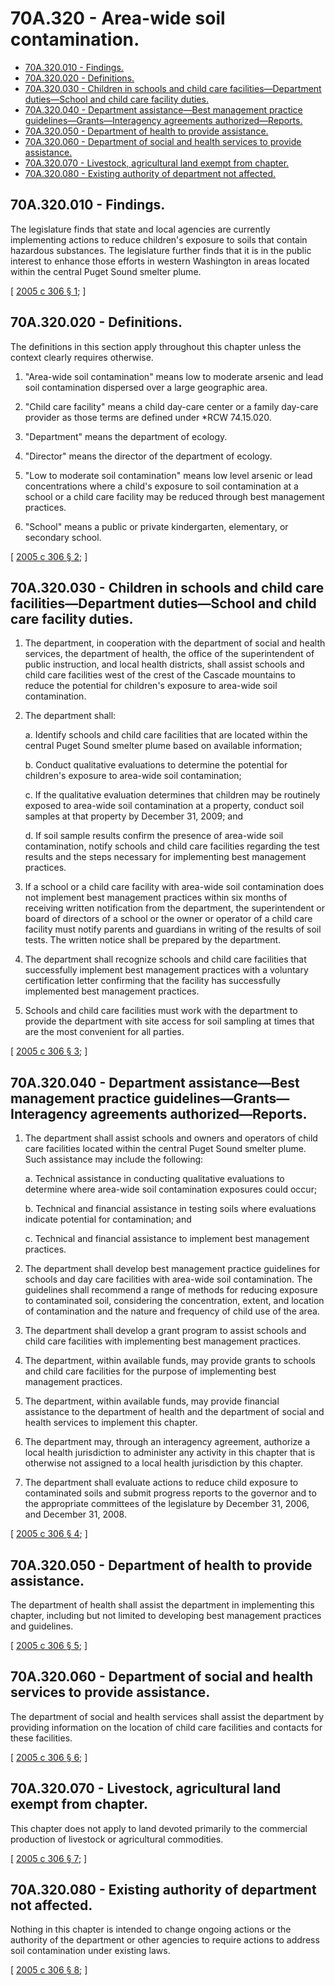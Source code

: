 # 70A.320 - Area-wide soil contamination.
* [70A.320.010 - Findings.](#70a320010---findings)
* [70A.320.020 - Definitions.](#70a320020---definitions)
* [70A.320.030 - Children in schools and child care facilities—Department duties—School and child care facility duties.](#70a320030---children-in-schools-and-child-care-facilitiesdepartment-dutiesschool-and-child-care-facility-duties)
* [70A.320.040 - Department assistance—Best management practice guidelines—Grants—Interagency agreements authorized—Reports.](#70a320040---department-assistancebest-management-practice-guidelinesgrantsinteragency-agreements-authorizedreports)
* [70A.320.050 - Department of health to provide assistance.](#70a320050---department-of-health-to-provide-assistance)
* [70A.320.060 - Department of social and health services to provide assistance.](#70a320060---department-of-social-and-health-services-to-provide-assistance)
* [70A.320.070 - Livestock, agricultural land exempt from chapter.](#70a320070---livestock-agricultural-land-exempt-from-chapter)
* [70A.320.080 - Existing authority of department not affected.](#70a320080---existing-authority-of-department-not-affected)
## 70A.320.010 - Findings.
The legislature finds that state and local agencies are currently implementing actions to reduce children's exposure to soils that contain hazardous substances. The legislature further finds that it is in the public interest to enhance those efforts in western Washington in areas located within the central Puget Sound smelter plume.

\[ [2005 c 306 § 1](http://lawfilesext.leg.wa.gov/biennium/2005-06/Pdf/Bills/Session%20Laws/House/1605-S2.SL.pdf?cite=2005%20c%20306%20§%201); \]

## 70A.320.020 - Definitions.
The definitions in this section apply throughout this chapter unless the context clearly requires otherwise.

1. "Area-wide soil contamination" means low to moderate arsenic and lead soil contamination dispersed over a large geographic area.

2. "Child care facility" means a child day-care center or a family day-care provider as those terms are defined under *RCW 74.15.020.

3. "Department" means the department of ecology.

4. "Director" means the director of the department of ecology.

5. "Low to moderate soil contamination" means low level arsenic or lead concentrations where a child's exposure to soil contamination at a school or a child care facility may be reduced through best management practices.

6. "School" means a public or private kindergarten, elementary, or secondary school.

\[ [2005 c 306 § 2](http://lawfilesext.leg.wa.gov/biennium/2005-06/Pdf/Bills/Session%20Laws/House/1605-S2.SL.pdf?cite=2005%20c%20306%20§%202); \]

## 70A.320.030 - Children in schools and child care facilities—Department duties—School and child care facility duties.
1. The department, in cooperation with the department of social and health services, the department of health, the office of the superintendent of public instruction, and local health districts, shall assist schools and child care facilities west of the crest of the Cascade mountains to reduce the potential for children's exposure to area-wide soil contamination.

2. The department shall:

    a. Identify schools and child care facilities that are located within the central Puget Sound smelter plume based on available information;

    b. Conduct qualitative evaluations to determine the potential for children's exposure to area-wide soil contamination;

    c. If the qualitative evaluation determines that children may be routinely exposed to area-wide soil contamination at a property, conduct soil samples at that property by December 31, 2009; and

    d. If soil sample results confirm the presence of area-wide soil contamination, notify schools and child care facilities regarding the test results and the steps necessary for implementing best management practices.

3. If a school or a child care facility with area-wide soil contamination does not implement best management practices within six months of receiving written notification from the department, the superintendent or board of directors of a school or the owner or operator of a child care facility must notify parents and guardians in writing of the results of soil tests. The written notice shall be prepared by the department.

4. The department shall recognize schools and child care facilities that successfully implement best management practices with a voluntary certification letter confirming that the facility has successfully implemented best management practices.

5. Schools and child care facilities must work with the department to provide the department with site access for soil sampling at times that are the most convenient for all parties.

\[ [2005 c 306 § 3](http://lawfilesext.leg.wa.gov/biennium/2005-06/Pdf/Bills/Session%20Laws/House/1605-S2.SL.pdf?cite=2005%20c%20306%20§%203); \]

## 70A.320.040 - Department assistance—Best management practice guidelines—Grants—Interagency agreements authorized—Reports.
1. The department shall assist schools and owners and operators of child care facilities located within the central Puget Sound smelter plume. Such assistance may include the following:

    a. Technical assistance in conducting qualitative evaluations to determine where area-wide soil contamination exposures could occur;

    b. Technical and financial assistance in testing soils where evaluations indicate potential for contamination; and

    c. Technical and financial assistance to implement best management practices.

2. The department shall develop best management practice guidelines for schools and day care facilities with area-wide soil contamination. The guidelines shall recommend a range of methods for reducing exposure to contaminated soil, considering the concentration, extent, and location of contamination and the nature and frequency of child use of the area.

3. The department shall develop a grant program to assist schools and child care facilities with implementing best management practices.

4. The department, within available funds, may provide grants to schools and child care facilities for the purpose of implementing best management practices.

5. The department, within available funds, may provide financial assistance to the department of health and the department of social and health services to implement this chapter.

6. The department may, through an interagency agreement, authorize a local health jurisdiction to administer any activity in this chapter that is otherwise not assigned to a local health jurisdiction by this chapter.

7. The department shall evaluate actions to reduce child exposure to contaminated soils and submit progress reports to the governor and to the appropriate committees of the legislature by December 31, 2006, and December 31, 2008.

\[ [2005 c 306 § 4](http://lawfilesext.leg.wa.gov/biennium/2005-06/Pdf/Bills/Session%20Laws/House/1605-S2.SL.pdf?cite=2005%20c%20306%20§%204); \]

## 70A.320.050 - Department of health to provide assistance.
The department of health shall assist the department in implementing this chapter, including but not limited to developing best management practices and guidelines.

\[ [2005 c 306 § 5](http://lawfilesext.leg.wa.gov/biennium/2005-06/Pdf/Bills/Session%20Laws/House/1605-S2.SL.pdf?cite=2005%20c%20306%20§%205); \]

## 70A.320.060 - Department of social and health services to provide assistance.
The department of social and health services shall assist the department by providing information on the location of child care facilities and contacts for these facilities.

\[ [2005 c 306 § 6](http://lawfilesext.leg.wa.gov/biennium/2005-06/Pdf/Bills/Session%20Laws/House/1605-S2.SL.pdf?cite=2005%20c%20306%20§%206); \]

## 70A.320.070 - Livestock, agricultural land exempt from chapter.
This chapter does not apply to land devoted primarily to the commercial production of livestock or agricultural commodities.

\[ [2005 c 306 § 7](http://lawfilesext.leg.wa.gov/biennium/2005-06/Pdf/Bills/Session%20Laws/House/1605-S2.SL.pdf?cite=2005%20c%20306%20§%207); \]

## 70A.320.080 - Existing authority of department not affected.
Nothing in this chapter is intended to change ongoing actions or the authority of the department or other agencies to require actions to address soil contamination under existing laws.

\[ [2005 c 306 § 8](http://lawfilesext.leg.wa.gov/biennium/2005-06/Pdf/Bills/Session%20Laws/House/1605-S2.SL.pdf?cite=2005%20c%20306%20§%208); \]


